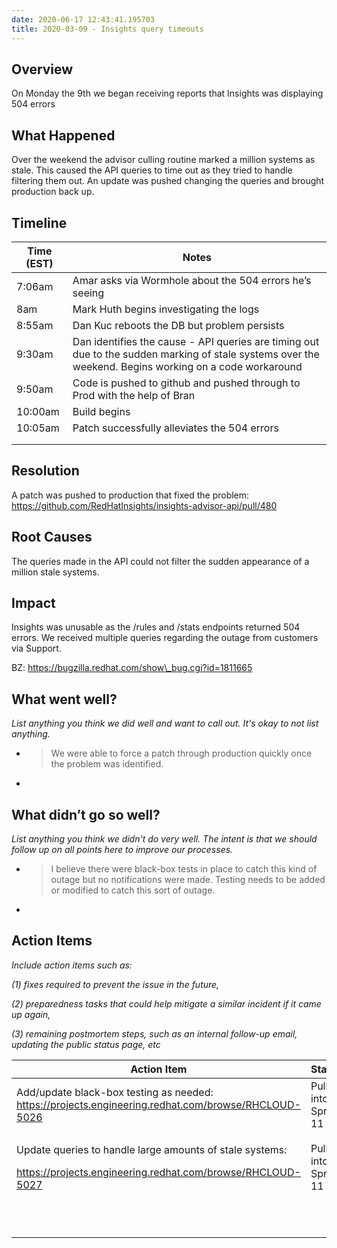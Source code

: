```yaml
---
date: 2020-06-17 12:43:41.195703
title: 2020-03-09 - Insights query timeouts
---
```

## <span dir="ltr">Overview</span>

<span dir="ltr">On Monday the 9th we began receiving reports that
Insights was displaying 504 errors</span>

<span dir="ltr"></span>

## <span dir="ltr">What Happened</span>

<span dir="ltr">Over the weekend the advisor culling routine marked a
million systems as stale. This caused the API queries to time out as
they tried to handle filtering them out. An update was pushed changing
the queries and brought production back up.</span>

<span dir="ltr"></span>

## <span dir="ltr">Timeline</span>

<table>
<thead>
<tr class="header">
<th><strong><span dir="ltr">Time (EST)</span></strong></th>
<th><strong><span dir="ltr">Notes</span></strong></th>
</tr>
</thead>
<tbody>
<tr class="odd">
<td><span dir="ltr">7:06am</span></td>
<td><span dir="ltr">Amar asks via Wormhole about the 504 errors he’s seeing</span></td>
</tr>
<tr class="even">
<td><span dir="ltr">8am</span></td>
<td><span dir="ltr">Mark Huth begins investigating the logs</span></td>
</tr>
<tr class="odd">
<td><span dir="ltr">8:55am</span></td>
<td><span dir="ltr">Dan Kuc reboots the DB but problem persists</span></td>
</tr>
<tr class="even">
<td><span dir="ltr">9:30am</span></td>
<td><span dir="ltr">Dan identifies the cause - API queries are timing out due to the sudden marking of stale systems over the weekend. Begins working on a code workaround</span></td>
</tr>
<tr class="odd">
<td><span dir="ltr">9:50am</span></td>
<td><span dir="ltr">Code is pushed to github and pushed through to Prod with the help of Bran</span></td>
</tr>
<tr class="even">
<td><span dir="ltr">10:00am</span></td>
<td><span dir="ltr">Build begins</span></td>
</tr>
<tr class="odd">
<td><span dir="ltr">10:05am</span></td>
<td><span dir="ltr">Patch successfully alleviates the 504 errors</span></td>
</tr>
<tr class="even">
<td><span dir="ltr"></span></td>
<td><span dir="ltr"></span></td>
</tr>
<tr class="odd">
<td><span dir="ltr"></span></td>
<td><span dir="ltr"></span></td>
</tr>
</tbody>
</table>

<span dir="ltr"></span>

## <span dir="ltr">Resolution</span>

<span dir="ltr">A patch was pushed to production that fixed the problem:
[<span class="underline">https://github.com/RedHatInsights/insights-advisor-api/pull/480</span>](https://github.com/RedHatInsights/insights-advisor-api/pull/480)</span>

<span dir="ltr"></span>

<span dir="ltr"></span>

## <span dir="ltr">Root Causes</span>

<span dir="ltr">The queries made in the API could not filter the sudden
appearance of a million stale systems.</span>

<span dir="ltr"></span>

## <span dir="ltr">Impact</span>

<span dir="ltr">Insights was unusable as the /rules and /stats endpoints
returned 504 errors. We received multiple queries regarding the outage
from customers via Support.</span>

<span dir="ltr"></span>

<span dir="ltr">BZ:
[<span class="underline">https://bugzilla.redhat.com/show\_bug.cgi?id=1811665</span>](https://bugzilla.redhat.com/show_bug.cgi?id=1811665)</span>

<span dir="ltr"></span>

<span dir="ltr"></span>

## <span dir="ltr">What went well?</span>

*<span dir="ltr">List anything you think we did well and want to call
out. It's okay to not list anything.</span>*

  - > <span dir="ltr">We were able to force a patch through production
    > quickly once the problem was identified.</span>

  - > <span dir="ltr"></span>

<span dir="ltr"></span>

## <span dir="ltr">What didn’t go so well?</span>

*<span dir="ltr">List anything you think we didn't do very well. The
intent is that we should follow up on all points here to improve our
processes.</span>*

  - > <span dir="ltr">I believe there were black-box tests in place to
    > catch this kind of outage but no notifications were made. Testing
    > needs to be added or modified to catch this sort of outage.</span>

  - > <span dir="ltr"></span>

> <span dir="ltr"></span>

<span dir="ltr"></span>

## <span dir="ltr">Action Items</span>

*<span dir="ltr">Include action items such as:</span>*

*<span dir="ltr">(1) fixes required to prevent the issue in the
future,</span>*

*<span dir="ltr">(2) preparedness tasks that could help mitigate a
similar incident if it came up again,</span>*

*<span dir="ltr">(3) remaining postmortem steps, such as an internal
follow-up email, updating the public status page, etc</span>*

<span dir="ltr"></span>

<span dir="ltr"></span>

<table>
<thead>
<tr class="header">
<th><strong><span dir="ltr">Action Item</span></strong></th>
<th><strong><span dir="ltr">Status</span></strong></th>
</tr>
</thead>
<tbody>
<tr class="odd">
<td><span dir="ltr">Add/update black-box testing as needed: <a href="https://projects.engineering.redhat.com/browse/RHCLOUD-5026"><span class="underline">https://projects.engineering.redhat.com/browse/RHCLOUD-5026</span></a></span></td>
<td><span dir="ltr">Pulled into Sprint 11</span></td>
</tr>
<tr class="even">
<td><p><span dir="ltr">Update queries to handle large amounts of stale systems:</span></p>
<p><span dir="ltr"><a href="https://projects.engineering.redhat.com/browse/RHCLOUD-5027"><span class="underline">https://projects.engineering.redhat.com/browse/RHCLOUD-5027</span></a></span></p></td>
<td><span dir="ltr">Pulled into Sprint 11</span></td>
</tr>
<tr class="odd">
<td><span dir="ltr"></span></td>
<td><span dir="ltr"></span></td>
</tr>
<tr class="even">
<td><span dir="ltr"></span></td>
<td><span dir="ltr"></span></td>
</tr>
<tr class="odd">
<td><span dir="ltr"></span></td>
<td><span dir="ltr"></span></td>
</tr>
<tr class="even">
<td><span dir="ltr"></span></td>
<td><span dir="ltr"></span></td>
</tr>
<tr class="odd">
<td><span dir="ltr"></span></td>
<td><span dir="ltr"></span></td>
</tr>
<tr class="even">
<td><span dir="ltr"></span></td>
<td><span dir="ltr"></span></td>
</tr>
<tr class="odd">
<td><span dir="ltr"></span></td>
<td><span dir="ltr"></span></td>
</tr>
<tr class="even">
<td><span dir="ltr"></span></td>
<td><span dir="ltr"></span></td>
</tr>
<tr class="odd">
<td><span dir="ltr"></span></td>
<td><span dir="ltr"></span></td>
</tr>
</tbody>
</table>

<span dir="ltr"></span>

<span dir="ltr"></span>

<span dir="ltr"></span>

<span dir="ltr"></span>
